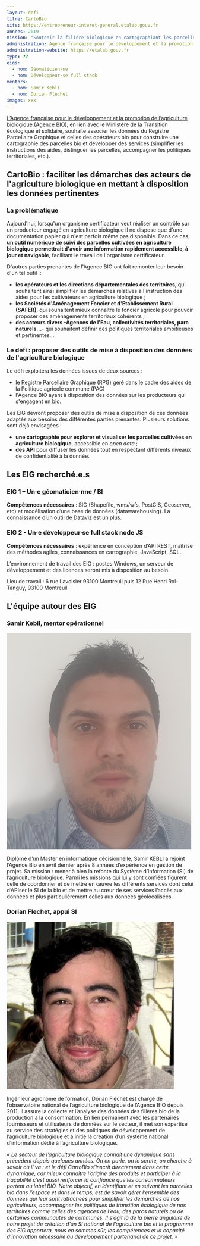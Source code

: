 ```yaml
---
layout: defi
titre: CartoBio
site: https://entrepreneur-interet-general.etalab.gouv.fr
annees: 2019
mission: "Soutenir la filière biologique en cartographiant les parcelles cultivées en agriculture biologique sur le territoire"
administration: Agence française pour le développement et la promotion de l’agriculture biologique  
administration-website: https://etalab.gouv.fr
type: ??
eigs:
  - nom: Géomaticien·ne
  - nom: Développeur·se full stack
mentors: 
  - nom: Samir Kebli
  - nom: Dorian Flechet
images: xxx
---
```


[L’Agence française pour le développement et la promotion de l’agriculture biologique (Agence BIO)](http://www.agencebio.org/), en lien avec le Ministère de la Transition écologique et solidaire, souhaite associer les données du Registre Parcellaire Graphique et celles des opérateurs bio pour construire une cartographie des parcelles bio et développer des services (simplifier les instructions des aides, distinguer les parcelles, accompagner les politiques territoriales, etc.).

## CartoBio : faciliter les démarches des acteurs de l'agriculture biologique en mettant à disposition les données pertinentes

### La problématique

Aujourd'hui, lorsqu'un organisme certificateur veut réaliser un contrôle sur un producteur engagé en agriculture biologique il ne dispose que d'une documentation papier qui n'est parfois même pas disponible. Dans ce cas, **un outil numérique de suivi des parcelles cultivées en agriculture biologique permettrait d'avoir une information rapidement accessible, à jour et navigable**, facilitant le travail de l'organisme certificateur. 

D'autres parties prenantes de l'Agence BIO ont fait remonter leur besoin d'un tel outil  :

* **les opérateurs et les directions départementales des territoires**, qui souhaitent ainsi simplifier les démarches relatives à l'instruction des aides pour les cultivateurs en agriculture biologique ;
* **les Sociétés d'Aménagement Foncier et d'Etablissement Rural (SAFER)**, qui souhaitent mieux connaître le foncier agricole pour pouvoir proposer des aménagements territoriaux cohérents ;
* **des acteurs divers -Agences de l'Eau, collectivités territoriales, parc naturels...**- qui souhaitent définir des politiques territoriales ambitieuses et pertinentes...

### Le défi : proposer des outils de mise à disposition des données de l'agriculture biologique

Le défi exploitera les données issues de deux sources :
* le Registre Parcellaire Graphique (RPG) géré dans le cadre des aides de la Politique agricole commune (PAC)
* l'Agence BIO ayant à disposition des données sur les producteurs qui s'engagent en bio. 

Les EIG devront proposer des outils de mise à disposition de ces données adaptés aux besoins des différentes parties prenantes. Plusieurs solutions sont déjà envisagées :

* **une cartographie pour explorer et visualiser les parcelles cultivées en agriculture biologique**, accessible en _open data_ ;
* **des API** pour diffuser les données tout en respectant différents niveaux de confidentialité à la donnée.

## Les EIG recherché.e.s

### EIG 1 – Un·e géomaticien·nne / BI

**Compétences nécessaires** : SIG (Shapefile, wms/wfs, PostGIS, Geoserver,
etc) et modélisation d’une base de données (datawarehousing).  La
connaissance d’un outil de Dataviz est un plus.

### EIG 2 - Un·e développeur·se full stack node JS

**Compétences nécessaires** : expérience en conception d’API REST,
maîtrise des méthodes agiles, connaissances en cartographie,
JavaScript, SQL.

L’environnement de travail des EIG : postes Windows, un serveur de
développement et des licences seront mis à disposition au besoin.

Lieu de travail : 6 rue Lavoisier 93100 Montreuil puis 12 Rue Henri
Rol-Tanguy, 93100 Montreuil

## L'équipe autour des EIG

### Samir Kebli, mentor opérationnel

![Samir Kebli](/img/communaute/Photo-SamirKEBLI.png)

Diplômé d’un Master en informatique décisionnelle, Samir KEBLI a
rejoint l’Agence Bio en avril dernier après 8 années d’expérience en
gestion de projet. Sa mission : mener à bien la refonte du Système
d’Information (SI) de l’agriculture biologique. Parmi les missions qui
lui y sont confiées figurent celle de coordonner et de mettre en œuvre
les différents services dont celui d’APIser le SI de la bio et de
mettre au cœur de ses services l’accès aux données et plus
particulièrement celles aux données géolocalisées.

### Dorian Flechet, appui SI

![Dorian Flechet](/img/communaute/Photo-DorianFLECHET.png)

Ingénieur agronome de formation, Dorian Fléchet est chargé de
l’observatoire national de l’agriculture biologique de l’Agence BIO
depuis 2011. Il assure la collecte et l’analyse des données des
filières bio de la production à la consommation. En lien permanent
avec les partenaires fournisseurs et utilisateurs de données sur le
secteur, il met son expertise au service des stratégies et des
politiques de développement de l’agriculture biologique et a initié la
création d’un système national d’information dédié à l’agriculture
biologique.

_« Le secteur de l’agriculture biologique connaît une dynamique sans précédent depuis quelques années. On en parle, on le scrute, on cherche à savoir où il va : et le défi CartoBio s’inscrit directement dans cette dynamique, car mieux connaître l’origine des produits et participer à la traçabilité c’est aussi renforcer la confiance que les consommateurs portent au label BIO. Notre objectif, en identifiant et en suivant les parcelles bio dans l’espace et dans le temps, est de savoir gérer l’ensemble des données qui leur sont rattachées pour simplifier les démarches de nos agriculteurs, accompagner les politiques de transition écologique de nos territoires comme celles des agences de l’eau, des parcs naturels ou de certaines communautés de communes. Il s’agit là de la pierre angulaire de notre projet de création d’un SI national de l’agriculture bio et le programme des EIG apportera, nous en sommes sûr, les compétences et la capacité d’innovation nécessaire au développement partenarial de ce projet. »_
